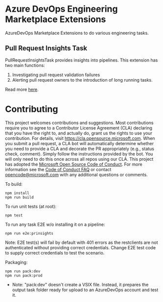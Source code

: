 # Azure DevOps Engineering Marketplace Extensions

AzureDevOps Marketplace Extensions to do various engineering tasks.

## Pull Request Insights Task
PullRequestInsightsTask provides insights into pipelines. This extension has two main functions:

1. Investigating pull request validation failures
2. Alerting pull request owners to the introduction of long running tasks.

Read more [here](Tasks/pullRequestInsightsTask/README.md).

# Contributing

This project welcomes contributions and suggestions. Most contributions require you to agree to a
Contributor License Agreement (CLA) declaring that you have the right to, and actually do, grant us
the rights to use your contribution. For details, visit https://cla.opensource.microsoft.com.
When you submit a pull request, a CLA bot will automatically determine whether you need to provide
a CLA and decorate the PR appropriately (e.g., status check, comment). Simply follow the instructions
provided by the bot. You will only need to do this once across all repos using our CLA.
This project has adopted the [Microsoft Open Source Code of Conduct](https://opensource.microsoft.com/codeofconduct/).
For more information see the [Code of Conduct FAQ](https://opensource.microsoft.com/codeofconduct/faq/) or
contact [opencode@microsoft.com](mailto:opencode@microsoft.com) with any additional questions or comments.

To build:

```
npm install
npm run build
```

To run unit tests (at root): 

```
npm test
```

To run any task E2E w/o installing it on a pipeline: 

```
npm run e2e:prinsights
```
Note: E2E test(s) will fail by default with 401 errors as the restclients are not authenticated without providing correct credentials. Change E2E test code to supply correct credentials to test the scenario.

Packaging:

```
npm run pack:dev 
npm run pack:prod
```
* Note: "pack:dev" doesn't create a VSIX file. Instead, it prepares the output task folder ready for upload to an AzureDevOps account and test it.

####